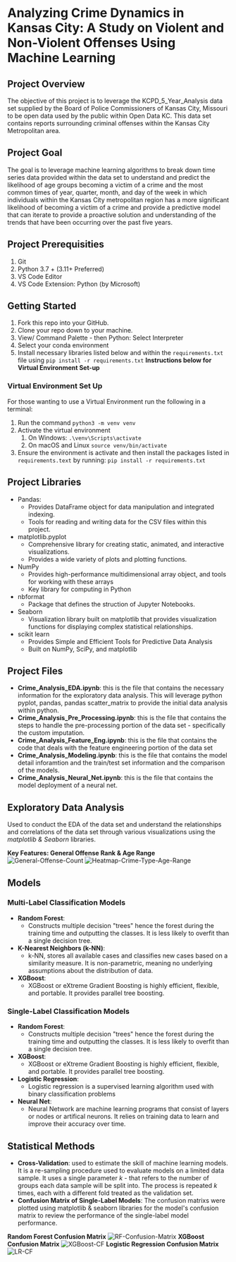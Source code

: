 # Analyzing Crime Dynamics in Kansas City: A Study on Violent and Non-Violent Offenses Using Machine Learning

## Project Overview
The objective of this project is to leverage the KCPD_5_Year_Analysis data set supplied by the Board of Police Commissioners of Kansas City, Missouri to be open data used by the public within Open Data KC. This data set contains reports surrounding criminal offenses within the Kansas City Metropolitan area. 

## Project Goal
The goal is to leverage machine learning algorithms to break down time series data provided within the data set to understand and predict the likelihood of age groups becoming a victim of a crime and the most common times of year, quarter, month, and day of the week in which individuals within the Kansas City metropolitan region has a more significant likelihood of becoming a victim of a crime and provide a predictive model that can iterate to provide a proactive solution and understanding of the trends that have been occurring over the past five years. 

## Project Prerequisities
1. Git
1. Python 3.7 + (3.11+ Preferred)
1. VS Code Editor
1. VS Code Extension: Python (by Microsoft)


## Getting Started 
1. Fork this repo into your GitHub.
1. Clone your repo down to your machine.
1. View/ Command Palette - then Python: Select Interpreter
1. Select your conda environment
1. Install necessary libraries listed below and within the `requirements.txt` file using `pip install -r requirements.txt` **Instructions below for Virtual Environment Set-up**

### Virtual Environment Set Up
For those wanting to use a Virtual Environment run the following in a terminal:
1. Run the command `python3 -m venv venv`
1. Activate the virtual environment
    1. On Windows: `.\venv\Scripts\activate`
    1. On macOS and Linux `source venv/bin/activate`
1. Ensure the environment is activate and then install the packages listed in `requirements.text` by running: `pip install -r requirements.txt`

## Project Libraries
- Pandas:
    - Provides DataFrame object for data manipulation and integrated indexing.
    - Tools for reading and writing data for the CSV files within this project. 
- matplotlib.pyplot
    - Comprehensive library for creating static, animated, and interactive visualizations.
    - Provides a wide variety of plots and plotting functions.
- NumPy
    - Provides high-performance multidimensional array object, and tools for working with these arrays
    - Key library for computing in Python
- nbformat
    - Package that defines the struction of Jupyter Notebooks.
- Seaborn
    - Visualization library built on matplotlib that provides visualization functions for displaying complex statistical relationships.
- scikit learn
    - Provides Simple and Efficient Tools for Predictive Data Analysis
    - Built on NumPy, SciPy, and matplotlib

## Project Files

- **Crime_Analysis_EDA.ipynb**: this is the file that contains the necessary information for the exploratory data analysis. This will leverage python pyplot, pandas, pandas scatter_matrix to provide the initial data analysis within python. 
- **Crime_Analysis_Pre_Processing.ipynb**: this is the file that contains the steps to handle the pre-processing portion of the data set - specifically the custom imputation.
- **Crime_Analysis_Feature_Eng.ipynb**: this is the file that contains the code that deals with the feature engineering portion of the data set
- **Crime_Analysis_Modeling.ipynb**: this is the file that contains the model detail inforamtion and the train/test set information and the comparison of the models. 
- **Crime_Analysis_Neural_Net.ipynb**: this is the file that contains the model deployment of a neural net.

## Exploratory Data Analysis
Used to conduct the EDA of the data set and understand the relationships and correlations of the data set through various visualizations using the *matplotlib & Seaborn* libraries.

**Key Features: General Offense Rank & Age Range**
![General-Offense-Count](Screenshots/General-Offense-Counts.png)
![Heatmap-Crime-Type-Age-Range](Screenshots/Heatmap-of-Age-Range.png)

## Models

### Multi-Label Classification Models
- **Random Forest**:
    - Constructs multiple decision "trees" hence the forest during the training time and outputting the classes. It is less likely to overfit than a single decision tree. 
- **K-Nearest Neighbors (k-NN)**: 
    - k-NN, stores all available cases and classifies new cases based on a similarity measure. It is non-parametric, meaning no underlying assumptions about the distribution of data.
- **XGBoost**: 
    - XGBoost or eXtreme Gradient Boosting is highly efficient, flexible, and portable. It provides parallel tree boosting.

### Single-Label Classification Models
- **Random Forest**:
    - Constructs multiple decision "trees" hence the forest during the training time and outputting the classes. It is less likely to overfit than a single decision tree. 
- **XGBoost**: 
    - XGBoost or eXtreme Gradient Boosting is highly efficient, flexible, and portable. It provides parallel tree boosting.
- **Logistic Regression**:
    - Logistic regression is a supervised learning algorithm used with binary classification problems
- **Neural Net**:
    - Neural Network are machine learning programs that consist of layers or nodes or artifical neurons. It relies on training data to learn and improve their accuracy over time.

## Statistical Methods
- **Cross-Validation**: used to estimate the skill of machine learning models. It is a re-sampling procedure used to evaluate models on a limited data sample. It uses a single parameter *k* - that refers to the number of groups each data sample will be split into. The process is repeated *k* times, each with a different fold treated as the validation set. 
- **Confusion Matrix of Single-Label Models**: The confusion matrixs were plotted using matplotlib & seaborn libraries for the model's confusion matrix to review the performance of the single-label model performance. 

**Random Forest Confusion Matrix**
![RF-Confusion-Matrix](Screenshots/Random-Forest-cf.png)
**XGBoost Confusion Matrix**
![XGBoost-CF](Screenshots/XGBoost-cf.png)
**Logistic Regression Confusion Matrix**
![LR-CF](Screenshots/LR-CF.png)